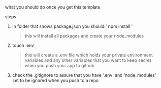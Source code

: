what you should do once you get this template

steps

1. in folder that shows package.json you should ' npm install '

    > this will install all packages and create your node_modules

2. touch .env

    > this will create a .env file which holds your private environment variables and any other variables that you want to keep secret when you push your app to github

3. check the .gitignore to assure that you have '.env' and 'node_modules' set to be ignored when you push to a repo
